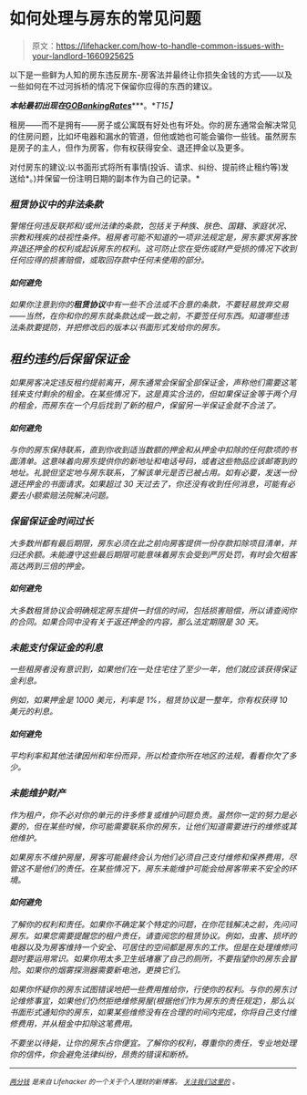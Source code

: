 # 如何处理与房东的常见问题

> 原文：<https://lifehacker.com/how-to-handle-common-issues-with-your-landlord-1660925625>

以下是一些鲜为人知的房东违反房东-房客法并最终让你损失金钱的方式——以及一些如何在不过河拆桥的情况下保留你应得的东西的建议。



***本帖最初出现在***[***GOBankingRates***](http://www.gobankingrates.com/mortgage-rates/5-ways-landlord-cheating-out-savings/)***。**T15】*

租房——而不是拥有——房子或公寓既有好处也有坏处。你的房东通常会解决常见的住房问题，比如坏电器和漏水的管道，但他或她也可能会骗你一些钱。虽然房东是房子的主人，但作为房客，你有权获得安全、退还押金以及更多。

对付房东的建议:以书面形式将所有事情(投诉、请求、纠纷、提前终止租约等)发送给*。)并保留一份注明日期的副本作为自己的记录。*

### *租赁协议中的非法条款*

*警惕任何违反联邦和/或州法律的条款，包括关于种族、肤色、国籍、家庭状况、宗教和残疾的歧视性条件。租房者可能不知道的一项非法规定是，房东要求房客放弃退还押金的权利或起诉房东的权利。这可防止您在受伤或财产受损的情况下收到任何应得的损害赔偿，或取回存款中任何未使用的部分。*

#### *如何避免*

*如果你注意到你的**租赁协议**中有一些不合法或不合意的条款，不要轻易放弃交易——当然，在你和你的房东就条款达成一致之前，不要签任何东西。知道哪些违法条款要提防，并把修改后的版本以书面形式发给你的房东。*

## *租约违约后保留保证金*

*如果房客决定违反租约提前离开，房东通常会保留全部保证金，声称他们需要这笔钱来支付剩余的租金。在某些情况下，这是真实合法的，但如果保证金等于两个月的租金，而房东在一个月后找到了新的租户，保留另一半保证金就不合法了。*

#### *如何避免*

*与你的房东保持联系，直到你收到适当数额的押金和从押金中扣除的任何款项的书面清单。这意味着向房东提供你的新地址和电话号码，或者这些物品应该邮寄到的地址。礼貌但坚定地与房东联系，了解该单元是否已被占用。如有必要，发送一份退还押金的书面请求。如果超过 30 天过去了，你还没有收到任何消息，可能有必要去小额索赔法院解决问题。*

### *保留保证金时间过长*

*大多数州都有最后期限，房东必须在此之前向房客提供一份存款扣除项目清单，并归还余额。未能遵守这些最后期限可能意味着房东会受到严厉处罚，有时会欠租客高达两到三倍的押金。*

#### *如何避免*

*大多数租赁协议会明确规定房东提供一封信的时间，包括损害赔偿，所以请查阅你的合同。如果合同中没有关于返还押金的内容，那么法定期限是 30 天。*

### *未能支付保证金的利息*

*一些租房者没有意识到，如果他们在一处住宅住了至少一年，他们就应该获得保证金利息。*

*例如，如果押金是 1000 美元，利率是 1%，租赁协议是一整年，你有权获得 10 美元的利息。*

#### *如何避免*

*平均利率和其他法律因州和年份而异，所以检查你所在地区的法规，看看你欠了多少。*

### *未能维护财产*

*作为租户，你不必对你的单元的许多修复或维护问题负责。虽然你一定的努力是必要的，但在某些时候，你可能需要联系你的房东，让他们知道需要进行的维修或其他维护。*

*如果房东不维护房屋，房客可能最终会认为他们必须自己支付维修和保养费用，尽管这不是他们的责任。在某些情况下，房东未能维护可能会给房客带来不安全的环境。*

#### *如何避免*

*了解你的权利和责任。如果你不确定某个特定的问题，在你花钱解决之前，先问问房东。如果您需要提醒您的租户责任，请查阅您的租赁协议。例如，虫害、损坏的电器以及为房客维持一个安全、可居住的空间都是房东的工作。但是在处理维修问题时要运用常识。如果你用太多卫生纸堵塞了自己的厕所，不要指望你的房东会冒险。如果你的烟雾探测器需要新电池，更换它们。*

*如果你怀疑你的房东试图错误地把一些费用推给你，行使你的权利。与你的房东讨论维修事宜，如果他们仍然拒绝维修房屋(根据他们作为房东的责任规定)，那么以书面形式通知你的房东，如果某些维修没有在合理的时间内完成，你将自己支付维修费用，并从租金中扣除这笔费用。*

*不要坐以待毙，让你的房东占你便宜。了解你的权利，尊重你的责任，专业地处理你的信件，你会避免法律纠纷，昂贵的错误和断桥。*

* * *

*[*<small>两分钱</small>*](http://twocents.lifehacker.com/) *<small>是来自 Lifehacker 的一个关于个人理财的新博客。</small>* [*<small>关注我们这里的</small>*](https://twitter.com/TwoCentsLH) <small>*。*</small>*